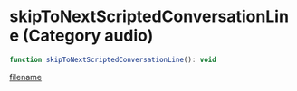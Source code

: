 # skipToNextScriptedConversationLine (Category audio)

```js
function skipToNextScriptedConversationLine(): void
```

[filename](skipToNextScriptedConversationLine_m.md ':include')